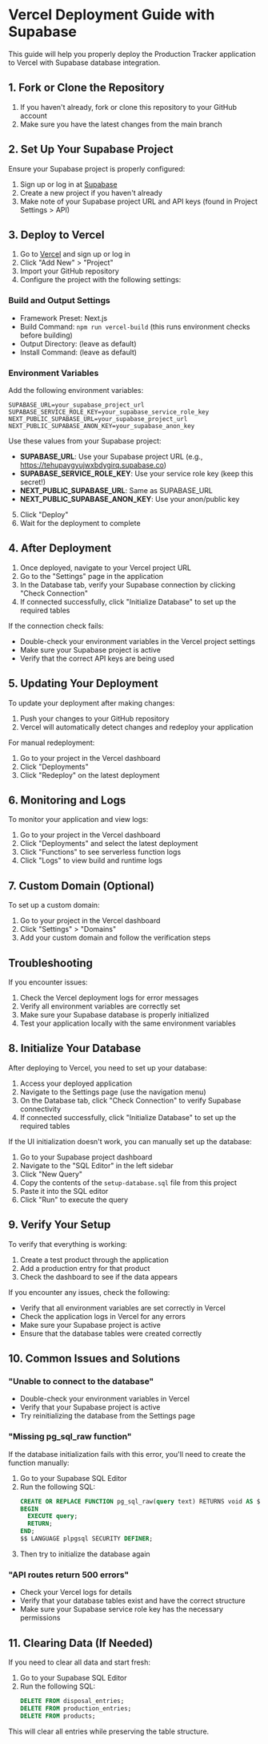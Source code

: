 # Vercel Deployment Guide with Supabase

This guide will help you properly deploy the Production Tracker application to Vercel with Supabase database integration.

## 1. Fork or Clone the Repository

1. If you haven't already, fork or clone this repository to your GitHub account
2. Make sure you have the latest changes from the main branch

## 2. Set Up Your Supabase Project

Ensure your Supabase project is properly configured:

1. Sign up or log in at [Supabase](https://app.supabase.com/)
2. Create a new project if you haven't already
3. Make note of your Supabase project URL and API keys (found in Project Settings > API)

## 3. Deploy to Vercel

1. Go to [Vercel](https://vercel.com/) and sign up or log in
2. Click "Add New" > "Project"
3. Import your GitHub repository
4. Configure the project with the following settings:

### Build and Output Settings
- Framework Preset: Next.js
- Build Command: `npm run vercel-build` (this runs environment checks before building)
- Output Directory: (leave as default)
- Install Command: (leave as default)

### Environment Variables
Add the following environment variables:

```
SUPABASE_URL=your_supabase_project_url
SUPABASE_SERVICE_ROLE_KEY=your_supabase_service_role_key
NEXT_PUBLIC_SUPABASE_URL=your_supabase_project_url
NEXT_PUBLIC_SUPABASE_ANON_KEY=your_supabase_anon_key
```

Use these values from your Supabase project:
- **SUPABASE_URL**: Use your Supabase project URL (e.g., https://tehupaygyujwxbdygirq.supabase.co)
- **SUPABASE_SERVICE_ROLE_KEY**: Use your service role key (keep this secret!)
- **NEXT_PUBLIC_SUPABASE_URL**: Same as SUPABASE_URL
- **NEXT_PUBLIC_SUPABASE_ANON_KEY**: Use your anon/public key

5. Click "Deploy"
6. Wait for the deployment to complete

## 4. After Deployment

1. Once deployed, navigate to your Vercel project URL
2. Go to the "Settings" page in the application
3. In the Database tab, verify your Supabase connection by clicking "Check Connection"
4. If connected successfully, click "Initialize Database" to set up the required tables

If the connection check fails:
- Double-check your environment variables in the Vercel project settings
- Make sure your Supabase project is active
- Verify that the correct API keys are being used

## 5. Updating Your Deployment

To update your deployment after making changes:

1. Push your changes to your GitHub repository
2. Vercel will automatically detect changes and redeploy your application

For manual redeployment:
1. Go to your project in the Vercel dashboard
2. Click "Deployments"
3. Click "Redeploy" on the latest deployment

## 6. Monitoring and Logs

To monitor your application and view logs:

1. Go to your project in the Vercel dashboard
2. Click "Deployments" and select the latest deployment
3. Click "Functions" to see serverless function logs
4. Click "Logs" to view build and runtime logs

## 7. Custom Domain (Optional)

To set up a custom domain:

1. Go to your project in the Vercel dashboard
2. Click "Settings" > "Domains"
3. Add your custom domain and follow the verification steps

## Troubleshooting

If you encounter issues:

1. Check the Vercel deployment logs for error messages
2. Verify all environment variables are correctly set
3. Make sure your Supabase database is properly initialized
4. Test your application locally with the same environment variables

## 8. Initialize Your Database

After deploying to Vercel, you need to set up your database:

1. Access your deployed application
2. Navigate to the Settings page (use the navigation menu)
3. On the Database tab, click "Check Connection" to verify Supabase connectivity
4. If connected successfully, click "Initialize Database" to set up the required tables

If the UI initialization doesn't work, you can manually set up the database:

1. Go to your Supabase project dashboard
2. Navigate to the "SQL Editor" in the left sidebar
3. Click "New Query"
4. Copy the contents of the `setup-database.sql` file from this project
5. Paste it into the SQL editor
6. Click "Run" to execute the query

## 9. Verify Your Setup

To verify that everything is working:

1. Create a test product through the application
2. Add a production entry for that product
3. Check the dashboard to see if the data appears

If you encounter any issues, check the following:

- Verify that all environment variables are set correctly in Vercel
- Check the application logs in Vercel for any errors
- Make sure your Supabase project is active
- Ensure that the database tables were created correctly

## 10. Common Issues and Solutions

### "Unable to connect to the database"
- Double-check your environment variables in Vercel
- Verify that your Supabase project is active
- Try reinitializing the database from the Settings page

### "Missing pg_sql_raw function"
If the database initialization fails with this error, you'll need to create the function manually:

1. Go to your Supabase SQL Editor
2. Run the following SQL:
   ```sql
   CREATE OR REPLACE FUNCTION pg_sql_raw(query text) RETURNS void AS $$
   BEGIN
     EXECUTE query;
     RETURN;
   END;
   $$ LANGUAGE plpgsql SECURITY DEFINER;
   ```
3. Then try to initialize the database again

### "API routes return 500 errors"
- Check your Vercel logs for details
- Verify that your database tables exist and have the correct structure
- Make sure your Supabase service role key has the necessary permissions

## 11. Clearing Data (If Needed)

If you need to clear all data and start fresh:

1. Go to your Supabase SQL Editor
2. Run the following SQL:
   ```sql
   DELETE FROM disposal_entries;
   DELETE FROM production_entries;
   DELETE FROM products;
   ```

This will clear all entries while preserving the table structure. 
